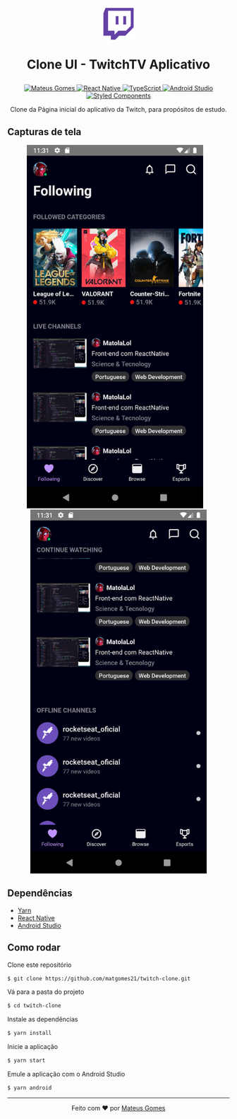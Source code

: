 <h1 align="center">
  <img src="./.github/twitch-icon.webp" width=80px />

  Clone UI - TwitchTV Aplicativo
</h1>

<p align="center">
  <a href="https://ww.linkedin.com/in/matgomes21/">
    <img alt="Mateus Gomes" src="https://img.shields.io/badge/-Mateus%20Gomes-blue?style=flat&logo=Linkedin&logoColor=white" />
  </a>
  <a href="" >
    <img alt="React Native" src="https://img.shields.io/badge/-React%20Native-black?style=flat&logo=react&logoColor=white" />
  </a>
  <a href="" >
    <img alt="TypeScript" src="https://img.shields.io/badge/-TypeScript-informational?style=flat&logo=typescript&logoColor=white" />
  </a>
  <a href="" >
    <img alt="Android Studio" src="https://img.shields.io/badge/-Android%20Studio-g?style=flat&logo=android-studio&logoColor=white" />
  </a>
  <a href="" >
    <img alt="Styled Components" src="https://img.shields.io/badge/-Styled%20Components-ff69b4?style=flat&logo=styled-components&logoColor=white" />
  </a>
</p>

<p align="center">
  Clone da Página inicial do aplicativo da Twitch, para propósitos de estudo.
</p>



## Capturas de tela

<p align="center" >
  <img src="./.github/screen1.png" width=400px />
  &nbsp&nbsp&nbsp
  <img src="./.github/screen2.png" width=400px />
</p>

## Dependências

- [Yarn](https://yarnpkg.com/)
- [React Native](https://reactnative.dev/)
- [Android Studio](https://developer.android.com/studio)

## Como rodar

Clone este repositório
```bash
$ git clone https://github.com/matgomes21/twitch-clone.git
```
Vá para a pasta do projeto
```bash
$ cd twitch-clone
```
Instale as dependências
```bash
$ yarn install
```
Inicie a aplicação
```bash
$ yarn start
```
Emule a aplicação com o Android Studio
```bash
$ yarn android
```

---
<p align="center">
  Feito com ❤︎ por <a href="http://github.com/matgomes21">Mateus Gomes</a>
</p>

